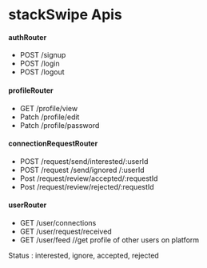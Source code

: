 # stackSwipe Apis

#### authRouter

- POST /signup
- POST /login
- POST /logout

#### profileRouter

- GET /profile/view
- Patch /profile/edit
- Patch /profile/password

#### connectionRequestRouter

- POST /request/send/interested/:userId
- POST /request /send/ignored /:userId
- Post /request/review/accepted/:requestId
- Post /request/review/rejected/:requestId

#### userRouter

- GET /user/connections
- GET /user/request/received
- GET /user/feed //get profile of other users on platform

Status : interested, ignore, accepted, rejected
